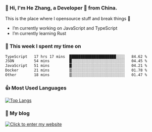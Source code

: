 ### 👋 Hi, I'm He Zhang, a Developer 🚀 from China.

This is the place where I opensource stuff and break things :rofl:

- I’m currently working on JavaScript and TypeScript
- I’m currently learning Rust

### 💪 This week I spent my time on 
<!--START_SECTION:waka-->

```txt
TypeScript   17 hrs 17 mins  █████████████████████░░░░   84.62 %
JSON         54 mins         █░░░░░░░░░░░░░░░░░░░░░░░░   04.45 %
JavaScript   51 mins         █░░░░░░░░░░░░░░░░░░░░░░░░   04.21 %
Docker       21 mins         ▒░░░░░░░░░░░░░░░░░░░░░░░░   01.78 %
Other        18 mins         ▒░░░░░░░░░░░░░░░░░░░░░░░░   01.47 %
```

<!--END_SECTION:waka-->

### 👍 Most Used Languages
[![Top Langs](https://github-readme-stats.vercel.app/api/top-langs/?username=zhanghecool&layout=compact)](https://zhanghe.cool)

### 🌈 My blog 
[![Click to enter my website](https://cdn.jsdelivr.net/gh/zhanghecool/assets/images/gif/zhanghecools.gif)](https://zhanghe.cool)
